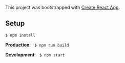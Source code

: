 This project was bootstrapped with [Create React App](https://github.com/facebook/create-react-app).

## Setup

`$ npm install`

**Production**: &nbsp; `$ npm run build`

**Development**: &nbsp; `$ npm start`
